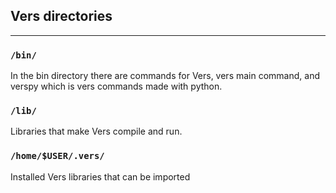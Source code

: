 ## Vers directories

---

### ``/bin/``

In the bin directory there are commands for Vers, vers main command, and verspy which is vers commands made with python.

### ``/lib/``

Libraries that make Vers compile and run.

### ``/home/$USER/.vers/``

Installed Vers libraries that can be imported
